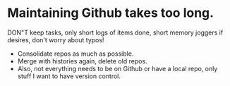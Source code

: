 # Maintaining Github takes too long.  

DON"T keep tasks, only short logs of items done, short memory joggers if desires, don't worry about typos!  
* Consolidate repos as much as possible.  
* Merge with histories again, delete old repos.  
* Also, not everything needs to be on Github or have a local repo, only stuff I want to have version control.  
